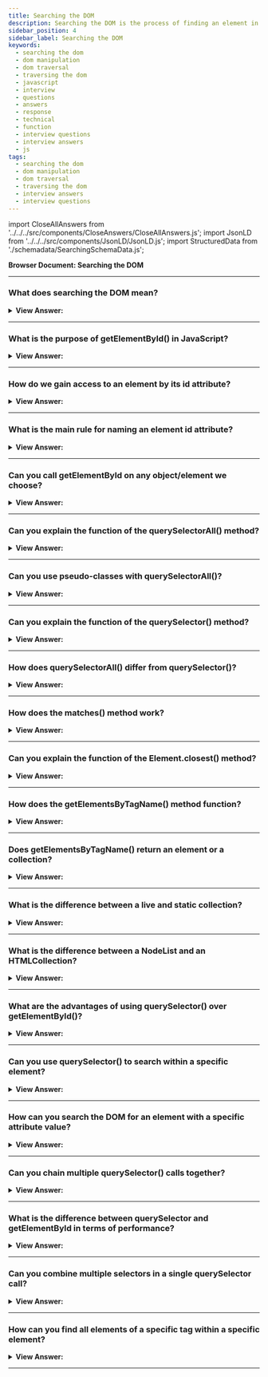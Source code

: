 ```yaml
---
title: Searching the DOM
description: Searching the DOM is the process of finding an element in the DOM tree. - JavaScript interview questions & answers
sidebar_position: 4
sidebar_label: Searching the DOM
keywords:
  - searching the dom
  - dom manipulation
  - dom traversal
  - traversing the dom
  - javascript
  - interview
  - questions
  - answers
  - response
  - technical
  - function 
  - interview questions
  - interview answers
  - js
tags:
  - searching the dom
  - dom manipulation
  - dom traversal
  - traversing the dom
  - interview answers
  - interview questions
---
```


import CloseAllAnswers from '../../../src/components/CloseAnswers/CloseAllAnswers.js';
import JsonLD from '../../../src/components/JsonLD/JsonLD.js';
import StructuredData from './schemadata/SearchingSchemaData.js';

<JsonLD data={StructuredData} />

<head>
  <title>Searching the DOM| JavaScript Frontend Phone Interview</title>
</head>

**Browser Document: Searching the DOM**

<CloseAllAnswers />

---

### What does searching the DOM mean?

<details>
  <summary><strong>View Answer:</strong></summary>
  <div>
  <div><strong>Interview Response:</strong> Searching the DOM means finding specific elements or nodes within the document's tree structure using various methods or selectors.
  </div><br />
  </div>
</details>

---

### What is the purpose of getElementById() in JavaScript?

<details>
  <summary><strong>View Answer:</strong></summary>
  <div>
  <div><strong>Interview Response:</strong> The getElementById() method is used to access a single element in the DOM with a specified ID attribute, returning the first matching element or null if not found.
  </div><br />
  </div>
</details>

---

### How do we gain access to an element by its id attribute?

<details>
  <summary><strong>View Answer:</strong></summary>
  <div>
  <div><strong>Interview Response:</strong> To access an element by its ID attribute, use the getElementById(id) method on the document object, passing the ID as a string argument: `document.getElementById('elementId')`.
</div><br />
  <div><strong>Technical Response:</strong> If an element has the id attribute, we can access the element using the method document.getElementById(id), no matter where it is inside of our code. We can also act directly on the element id name (not a recommended approach). If the id is an existing variable, its value reference takes precedence.
</div><br />
  <div><strong className="codeExample">Code Example:</strong><br /><br />

  <div></div>

```html
<!-- Get Element by getElementById -->
<div id="elem">
  <div id="elem-content">Element</div>
</div>

<script>
  // get the element
  let elem = document.getElementById('elem');

  // make its background red
  elem.style.background = 'red';
</script>

<!-- Get it by just ID -->
<div id="elem">
  <div id="elem-content">Element</div>
</div>

<script>
  // elem is a reference to DOM-element with id="elem"
  elem.style.background = 'red';

  // id="elem-content" has a hyphen inside, so it can't be a variable name
  // ...but we can access it using square brackets: window['elem-content']
</script>
```

  </div>
  </div>
</details>

---

### What is the main rule for naming an element id attribute?

<details>
  <summary><strong>View Answer:</strong></summary>
  <div>
  <div><strong>Interview Response:</strong> The main rule for naming an element's ID attribute is that it must be unique within the document, ensuring each ID refers to only one specific element.
</div><br/>
  <div><strong>Technical Response:</strong> The id has to be unique. In the document, there can only be one element with the supplied id. When there are several elements with the same id, the behavior of methods that use it, such as documents, is unpredictable. getElementById may return an element at random from this list. Please abide by the rules and keep your id unique. In addition, you should avoid
</div>
  </div>
</details>

---

### Can you call getElementById on any object/element we choose?

<details>
  <summary><strong>View Answer:</strong></summary>
  <div>
  <div><strong>Interview Response:</strong> No, getElementById can only be called on the document object. It cannot be called on any arbitrary object or element within the DOM.
</div><br/>
  <div><strong>Technical Response:</strong> No, the method getElementById can be called only on document objects. It looks for the given id in the whole document. We should use document.getElementById, and avoid using element.getElementById because it is not the proper use of the method.
</div>
  </div>
</details>

---

### Can you explain the function of the querySelectorAll() method?

<details>
  <summary><strong>View Answer:</strong></summary>
  <div>
  <div><strong>Interview Response:</strong> The querySelectorAll() method returns a static NodeList of all elements matching a specified CSS selector, allowing you to search for and access multiple elements in the DOM.
</div><br />
  <div><strong>Technical Response:</strong> By far, the most versatile method document.querySelectorAll(css) returns all elements inside of a element matching the given CSS selector. This method is powerful because we can target any CSS selector. We can target groups of CSS selectors easily with querySelectorAll method.
</div><br />
  <div><strong className="codeExample">Code Example:</strong><br /><br />

<strong>Syntax: </strong> elementList = parentNode.querySelectorAll(selectors);<br /><br />

  <div></div>

```html
<ul>
  <li>The</li>
  <li>test</li>
</ul>
<ul>
  <li>has</li>
  <li>passed</li>
</ul>
<script>
  let elements = document.querySelectorAll('ul > li:last-child');

  for (let elem of elements) {
    alert(elem.innerHTML); // "test", "passed"
  }
</script>
```

  </div>
  </div>
</details>

---

### Can you use pseudo-classes with querySelectorAll()?

<details>
  <summary><strong>View Answer:</strong></summary>
  <div>
  <div><strong>Interview Response:</strong> Yes, pseudo-classes can be used with querySelectorAll(), but only for static states like :checked or :first-child. Dynamic states like :hover and :active are not supported.
</div><br />
  <div><strong className="codeExample">Code Example:</strong><br /><br />

  <div></div>

We use the `:checked` pseudo-class with `querySelectorAll()`:

```javascript
let checkedInputs = document.querySelectorAll('input:checked');

checkedInputs.forEach(input => {
    console.log(input.value);
});
```

This script selects all checked `input` elements and logs their values.

  </div>
  </div>
</details>

---

### Can you explain the function of the querySelector() method?

<details>
  <summary><strong>View Answer:</strong></summary>
  <div>
  <div><strong>Interview Response:</strong> The querySelector method finds the first element in the DOM matching a specified CSS selector, returning the matching element or null if not found.
</div><br/>
  <div><strong>Technical Response:</strong> The Document method querySelector() returns the first element within the document that matches the specified selector or group of selectors. If no matches appear, we receive a null value.<br />
  <strong>Syntax: </strong> elementList = parentNode.querySelector(selectors);<br /><br />
</div>
  </div>
</details>

---

### How does querySelectorAll() differ from querySelector()?

<details>
  <summary><strong>View Answer:</strong></summary>
  <div>
  <div><strong>Interview Response:</strong> The querySelectorAll method returns a NodeList of all matching elements based on a specified CSS selector, while querySelector returns the first matching element only.
  </div><br />
  </div>
</details>

---

### How does the matches() method work?

<details>
  <summary><strong>View Answer:</strong></summary>
  <div>
  <div><strong>Interview Response:</strong> The element.matches method checks if an element matches a specified CSS selector, returning true if it matches and false if it doesn't.
</div><br />
  <div><strong>Interview Response:</strong> The elem.matches(css) function does not search for anything; it determines if the element matches the provided CSS-selector. It either returns true or false. This method comes in handy when iterating through items (such as in an array) and seeking to filter results.
</div><br />
  <div><strong className="codeExample">Code Example:</strong><br /><br />

<strong>Syntax: </strong> let result = element.matches(selectorString);<br /><br />

  <div></div>

```html
<a href="http://example.com/file.zip">...</a>
<a href="http://ya.ru">...</a>

<script>
  // can be any collection instead of document.body.children
  for (let elem of document.body.children) {
    if (elem.matches('a[href$="zip"]')) {
      alert('The archive reference: ' + elem.href);
    }
  }
</script>
```

  </div>
  </div>
</details>

---

### Can you explain the function of the Element.closest() method?

<details>
  <summary><strong>View Answer:</strong></summary>
  <div>
  <div><strong>Interview Response:</strong> The element.closest() method returns the nearest ancestor of an element that matches a specified CSS selector, or null if no matching ancestor is found.
</div><br />
  <div><strong>Technical Response:</strong> An element's ancestors include its parent, the parent of the parent, the parent of the parent, and down the ancestral tree. From the element to the top, the ancestors create a chain of parents. The method elem.closest(css) searches for the closest ancestor to the CSS-selector. The search also includes the element itself. In other words, the nearest method ascends from the element and checks each of the parents. If it matches the selector, the search is terminated, returning the ancestor.
</div><br />
  <div><strong className="codeExample">Code Example:</strong><br /><br />

<strong>Syntax: </strong> let closestElement = targetElement.closest(selectors);<br /><br />

  <div></div>

```html
<h1>Contents</h1>

<div class="contents">
  <ul class="book">
    <li class="chapter">Chapter 1</li>
    <li class="chapter">Chapter 1</li>
  </ul>
</div>

<script>
  let chapter = document.querySelector('.chapter'); // LI

  alert(chapter.closest('.book')); // UL
  alert(chapter.closest('.contents')); // DIV

  alert(chapter.closest('h1')); // null (because h1 is not an ancestor)
</script>
```

  </div>
  </div>
</details>

---

### How does the getElementsByTagName() method function?

<details>
  <summary><strong>View Answer:</strong></summary>
  <div>
  <div><strong>Interview Response:</strong> The getElementsByTagName() method returns a live HTMLCollection of elements with the specified tag name, allowing you to access multiple elements of the same type in the DOM.
</div><br />
  <div><strong>Technical Response:</strong> The elem.getElementsByTagName(tag) looks for elements with the given tag and returns the collection of them. The tag parameter can also be a star "*" for “any tags”. In modern code, we use querySelector because it is more powerful and shorter to write, but you may find it in older applications. Similarly, getElementsByClassName and getElementsByName are a few more of the relics you may find. It’s good to be familiar with these methods.
</div><br />
  <div><strong className="codeExample">Code Example:</strong><br /><br />

<strong>Syntax: </strong> elements = element.getElementsByTagName(tagName);<br /><br />

  <div></div>

```html
<table id="table">
  <tr>
    <td>Your age:</td>

    <td>
      <label>
        <input type="radio" name="age" value="young" checked /> less than 18
      </label>
      <label>
        <input type="radio" name="age" value="mature" /> from 18 to 50
      </label>
      <label>
        <input type="radio" name="age" value="senior" /> more than 60
      </label>
    </td>
  </tr>
</table>

<script>
  let inputs = table.getElementsByTagName('input');

  for (let input of inputs) {
    alert(input.value + ': ' + input.checked); // alerts young: true
  }
</script>
```

  </div>
  </div>
</details>

---

### Does getElementsByTagName() return an element or a collection?

<details>
  <summary><strong>View Answer:</strong></summary>
  <div>
  <div><strong>Interview Response:</strong> The getElementsByTagName(tag) method returns a live HTMLCollection, which is a collection of elements with the specified tag name, not a single element.
</div><br />
  <div><strong className="codeExample">Code Example:</strong><br /><br />

  <div></div>

```js
// doesn't work
document.getElementsByTagName('input').value = 5;

// should work (if there's an input)
document.getElementsByTagName('input')[0].value = 5;
```

:::note
Novice coders mistake the getElementsByTagName return for an element, which is incorrect. That fails because it takes a collection of inputs and assigns the value rather than the elements inside it. We should either loop over the collection or retrieve an element by index and assign it.
:::

  </div>
  </div>
</details>

---

### What is the difference between a live and static collection?

<details>
  <summary><strong>View Answer:</strong></summary>
  <div>
  <div><strong>Interview Response:</strong> A live collection automatically updates when the DOM changes, reflecting the current state, while a static collection remains unchanged even if the DOM is modified after creation.
</div><br />
  <div><strong>Technical Response:</strong> All methods "getElementsBy*" return a live collection. Such collections always reflect the document's current state and “auto-update” when it changes. In contrast, querySelectorAll returns a static collection. It’s like a fixed array of elements.
</div><br />
  <div><strong className="codeExample">Code Example:</strong><br /><br />

  <div></div>

```html
<!-- LIVE COLLECTION -->
<div>First div</div>

<script>
  let divs = document.getElementsByTagName('div');
  alert(divs.length); // 1
</script>

<div>Second div</div>

<script>
  alert(divs.length); // 2
</script>

<!-- STATIC COLLECTION -->
<div>First div</div>

<script>
  let divs = document.querySelectorAll('div');
  alert(divs.length); // 1
</script>

<div>Second div</div>

<script>
  alert(divs.length); // 1
</script>
```

  </div>
  </div>
</details>

---

### What is the difference between a NodeList and an HTMLCollection?

<details>
  <summary><strong>View Answer:</strong></summary>
  <div>
  <div><strong>Interview Response:</strong> A NodeList is a static or live collection of nodes, while an HTMLCollection is a live collection of elements. The main difference is in their updating behavior.
  </div><br />
  </div>
</details>

---

### What are the advantages of using querySelector() over getElementById()?

<details>
  <summary><strong>View Answer:</strong></summary>
  <div>
  <div><strong>Interview Response:</strong> The querySelector() method provides more flexibility, allowing selection based on any CSS selector, while getElementById() is limited to selecting elements by their ID attribute.
  </div><br />
  </div>
</details>

---

### Can you use querySelector() to search within a specific element?

<details>
  <summary><strong>View Answer:</strong></summary>
  <div>
  <div><strong>Interview Response:</strong> Yes, querySelector can be used on a specific element to search its descendants, limiting the search scope to that element's subtree in the DOM.
  </div><br />
  </div>
</details>

---

### How can you search the DOM for an element with a specific attribute value?

<details>
  <summary><strong>View Answer:</strong></summary>
  <div>
  <div><strong>Interview Response:</strong> You can use the querySelector() or querySelectorAll() methods with an attribute selector (e.g., "[data-custom-attribute='value']") to search for elements with a specific attribute value.
  </div><br />
  </div>
</details>

---

### Can you chain multiple querySelector() calls together?

<details>
  <summary><strong>View Answer:</strong></summary>
  <div>
  <div><strong>Interview Response:</strong> Yes, you can chain querySelector() calls. The subsequent querySelector() is applied on the element found by the first. It only searches within that element's descendants, not the entire document.
  </div><br />
  <div><strong className="codeExample">Sure, here's an example:</strong><br /><br />

  <div></div>

```javascript
let childElement = document.querySelector('.parent-class').querySelector('.child-class');
```

In this example, the script first selects the element with the class `parent-class`. Then, within that element, it selects the element with the class `child-class`.

  </div>
  </div>
</details>

---

### What is the difference between querySelector and getElementById in terms of performance?

<details>
  <summary><strong>View Answer:</strong></summary>
  <div>
  <div><strong>Interview Response:</strong> getElementById is generally faster than querySelector since it's optimized for ID-based searches, while querySelector performs more general CSS selector searches.
  </div><br />
  </div>
</details>

---

### Can you combine multiple selectors in a single querySelector call?

<details>
  <summary><strong>View Answer:</strong></summary>
  <div>
  <div><strong>Interview Response:</strong> Yes, you can combine multiple selectors in a single `querySelector()` call. The method accepts any valid CSS selector, including compound selectors.
  </div><br />
  <div><strong className="codeExample">Code Example:</strong><br /><br />

  <div></div>

```javascript
// Example using querySelector
let firstLiInUl = document.querySelector('ul li:first-child');
// selects the first li element that is a child of a ul element.

///////////////////////////////

// Example using querySelectorAlL
let elems = document.querySelectorAll('.sandwich, #contact label');
// Get's any element with the .sandwich class, and all labels inside the #contact element
```

  </div>
  </div>
</details>

---

### How can you find all elements of a specific tag within a specific element?

<details>
  <summary><strong>View Answer:</strong></summary>
  <div>
  <div><strong>Interview Response:</strong> You can use querySelectorAll() on a specific element, passing in the tag name as the selector. For example, element.querySelectorAll('tag') to find all 'tag' elements within 'element'.
  </div><br />
  <div><strong className="codeExample">Code Example:</strong><br /><br />

  <div></div>

```javascript
let divElement = document.querySelector('div');
let pElementsInDiv = divElement.querySelectorAll('p');

pElementsInDiv.forEach(p => {
    console.log(p.textContent);
});
```

In this example, the script first selects a `div` element. Then, within that `div`, it selects all `p` elements and logs their text content.

  </div>
  </div>
</details>

---
